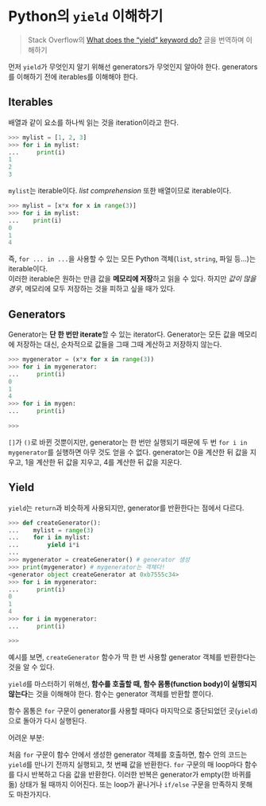 # Python의 `yield` 이해하기

> Stack Overflow의 [What does the “yield” keyword do?](https://stackoverflow.com/questions/231767/what-does-the-yield-keyword-do) 글을 번역하며 이해하기

먼저 `yield`가 무엇인지 알기 위해선 generators가 무엇인지 알아야 한다. generators를 이해하기 전에 iterables를 이해해야 한다.

## Iterables

배열과 같이 요소를 하나씩 읽는 것을 iteration이라고 한다.

```python
>>> mylist = [1, 2, 3]
>>> for i in mylist:
...     print(i)
1
2
3
```

`mylist`는 iterable이다. *list comprehension* 또한 배열이므로 iterable이다.

```python
>>> mylist = [x*x for x in range(3)]
>>> for i in mylist:
...    print(i)
0
1
4
```

즉, `for ... in ...`을 사용할 수 있는 모든 Python 객체(`list`, `string`, 파일 등...)는 iterable이다.
<br>
이러한 iterable은 원하는 만큼 값을 **메모리에 저장**하고 읽을 수 있다. 하지만 *값이 많을 경우*, 메모리에 모두 저장하는 것을 피하고 싶을 때가 있다.

## Generators

Generator는 **단 한 번만 iterate**할 수 있는 iterator다. Generator는 모든 값을 메모리에 저장하는 대신, 순차적으로 값들을 그때 그때 계산하고 저장하지 않는다.

```python
>>> mygenerator = (x*x for x in range(3))
>>> for i in mygenerator:
...     print(i)
0
1
4
>>> for i in mygen:
... 	print(i)
	
>>> 
```

`[]`가 `()`로 바뀐 것뿐이지만, generator는 한 번만 실행되기 때문에 두 번 `for i in mygenerator`를 실행하면 아무 것도 얻을 수 없다. generator는 0을 계산한 뒤 값을 지우고, 1을 계산한 뒤 값을 지우고, 4를 계산한 뒤 값을 지운다.

## Yield

`yield`는 `return`과 비슷하게 사용되지만, generator를 반환한다는 점에서 다르다.

```python
>>> def createGenerator():
...    mylist = range(3)
...    for i in mylist:
...        yield i*i
...
>>> mygenerator = createGenerator() # generator 생성
>>> print(mygenerator) # mygenerator는 객체다!
<generator object createGenerator at 0xb7555c34>
>>> for i in mygenerator:
...     print(i)
0
1
4
>>> for i in mygenerator:
...     print(i)

>>>
```

예시를 보면, `createGenerator` 함수가 딱 한 번 사용할 generator 객체를 반환한다는 것을 알 수 있다.

`yield`를 마스터하기 위해선, **함수를 호출할 때, 함수 몸통(function body)이 실행되지 않는다**는 것을 이해해야 한다. 함수는 generator 객체를 반환할 뿐이다.

함수 몸통은 `for` 구문이 generator를 사용할 때마다 마지막으로 중단되었던 곳(`yield`)으로 돌아가 다시 실행된다.

어려운 부분:

처음 `for` 구문이 함수 안에서 생성한 generator 객체를 호출하면, 함수 안의 코드는 `yield`를 만나기 전까지 실행되고, 첫 번째 값을 반환한다. `for` 구문의 매 loop마다 함수를 다시 반복하고 다음 값을 반환한다. 이러한 반복은 generator가 empty(한 바퀴를 돎) 상태가 될 때까지 이어진다. 또는 loop가 끝나거나 `if/else` 구문을 만족하지 못해도 마찬가지다.

